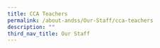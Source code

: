 ```yaml
---
title: CCA Teachers
permalink: /about-andss/Our-Staff/cca-teachers
description: ""
third_nav_title: Our Staff
---
```

